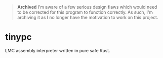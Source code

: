 > **Archived**
> I'm aware of a few serious design flaws which would need to be corrected for this program to function correctly. As such, I'm archiving it as I no longer have the motivation to work on this project.

# tinypc
LMC assembly interpreter written in pure safe Rust.
